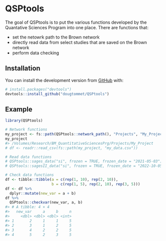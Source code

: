 
<!-- README.md is generated from README.Rmd. Please edit that file -->

# QSPtools

<!-- badges: start -->
<!-- badges: end -->

The goal of QSPtools is to put the various functions developed by the
Quantative Sciences Program into one place. There are functions that:

- set the netowrk path to the Brown network
- directly read data from select studies that are saved on the Brown
  network
- perform data checking

## Installation

You can install the development version from
[GitHub](https://github.com/) with:

``` r
# install.packages("devtools")
devtools::install_github("dougtommet/QSPtools")
```

## Example

``` r
library(QSPtools)

# Network functions
my_project <- fs::path(QSPtools::network_path(), "Projects", "My_Project")
my_project
#> /Volumes/Research/BM_QuantitativeSciencesPrg/Projects/My_Project
# df <- readr::read_csv(fs::path(my_project, "my_data.csv"))

# Read data functions
# QSPtools::sages_data("si", frozen = TRUE, frozen_date = "2021-05-03")
# QSPtools::sagesII_data("si", frozen = TRUE, frozen_date = "2022-10-05")

# Check data functions
df <- tibble::tibble(a = c(rep(1, 10), rep(2, 10)),
                     b = c(rep(1, 5), rep(2, 10), rep(3, 5)))
df <- df %>%
  dplyr::mutate(new_var = a + b)
df %>%
  QSPtools::checkvar(new_var, a, b)
#> # A tibble: 4 × 4
#>   new_var     a     b     n
#>     <dbl> <dbl> <dbl> <int>
#> 1       2     1     1     5
#> 2       3     1     2     5
#> 3       4     2     2     5
#> 4       5     2     3     5
```

